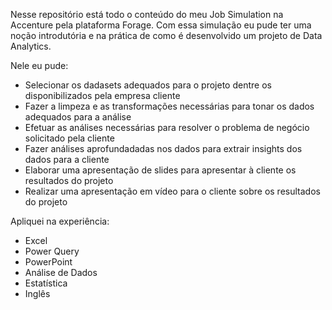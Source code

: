 Nesse repositório está todo o conteúdo do meu Job Simulation na Accenture pela plataforma Forage.
Com essa simulação eu pude ter uma noção introdutória e na prática de como é desenvolvido um projeto de Data Analytics.

Nele eu pude:
- Selecionar os dadasets adequados para o projeto dentre os disponibilizados pela empresa cliente
- Fazer a limpeza e as transformações necessárias para tonar os dados adequados para a análise
- Efetuar as análises necessárias para resolver o problema de negócio solicitado pela cliente
- Fazer análises aprofundadadas nos dados para extrair insights dos dados para a cliente
- Elaborar uma apresentação de slides para apresentar à cliente os resultados do projeto
- Realizar uma apresentação em vídeo para o cliente sobre os resultados do projeto

Apliquei na experiência:
- Excel
- Power Query
- PowerPoint
- Análise de Dados
- Estatística
- Inglês